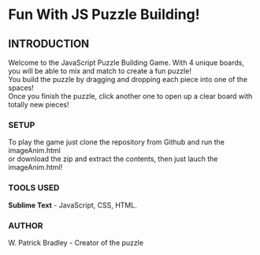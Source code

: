 # Fun With JS Puzzle Building!

## INTRODUCTION
Welcome to the JavaScript Puzzle Building Game. With 4 unique boards,
<br>
you will be able to mix and match to create a fun puzzle!
<br>
You build the puzzle by dragging and dropping each piece into one of the spaces!
<br>
Once you finish the puzzle, click another one to open up a clear board with totally new pieces!

### SETUP
To play the game just clone the repository from Github and run the imageAnim.html
<br>
or download the zip and extract the contents, then just lauch the imageAnim.html!

### TOOLS USED
**Sublime Text** - JavaScript, CSS, HTML.

### AUTHOR
W. Patrick Bradley - Creator of the puzzle

